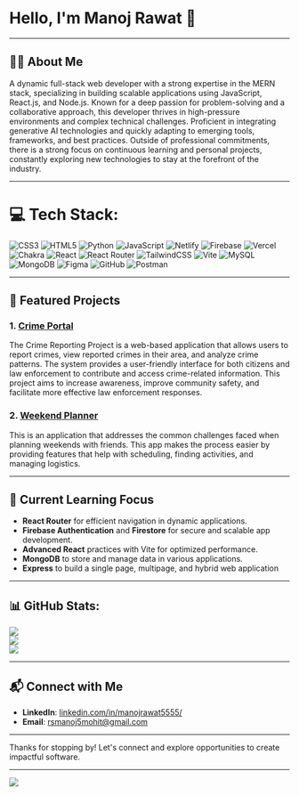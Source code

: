 # Hello, I'm Manoj Rawat 👋

---

## 🧑‍💼 About Me

A dynamic full-stack web developer with a strong expertise in the MERN stack, specializing in building scalable applications using JavaScript, React.js, and Node.js. Known for a deep passion for problem-solving and a collaborative approach, this developer thrives in high-pressure environments and complex technical challenges. Proficient in integrating generative AI technologies and quickly adapting to emerging tools, frameworks, and best practices. Outside of professional commitments, there is a strong focus on continuous learning and personal projects, constantly exploring new technologies to stay at the forefront of the industry.

---

# 💻 Tech Stack:
![CSS3](https://img.shields.io/badge/css3-%231572B6.svg?style=for-the-badge&logo=css3&logoColor=white) ![HTML5](https://img.shields.io/badge/html5-%23E34F26.svg?style=for-the-badge&logo=html5&logoColor=white) ![Python](https://img.shields.io/badge/python-3670A0?style=for-the-badge&logo=python&logoColor=ffdd54) ![JavaScript](https://img.shields.io/badge/javascript-%23323330.svg?style=for-the-badge&logo=javascript&logoColor=%23F7DF1E) ![Netlify](https://img.shields.io/badge/netlify-%23000000.svg?style=for-the-badge&logo=netlify&logoColor=#00C7B7) ![Firebase](https://img.shields.io/badge/firebase-%23039BE5.svg?style=for-the-badge&logo=firebase) ![Vercel](https://img.shields.io/badge/vercel-%23000000.svg?style=for-the-badge&logo=vercel&logoColor=white) ![Chakra](https://img.shields.io/badge/chakra-%234ED1C5.svg?style=for-the-badge&logo=chakraui&logoColor=white) ![React](https://img.shields.io/badge/react-%2320232a.svg?style=for-the-badge&logo=react&logoColor=%2361DAFB) ![React Router](https://img.shields.io/badge/React_Router-CA4245?style=for-the-badge&logo=react-router&logoColor=white) ![TailwindCSS](https://img.shields.io/badge/tailwindcss-%2338B2AC.svg?style=for-the-badge&logo=tailwind-css&logoColor=white) ![Vite](https://img.shields.io/badge/vite-%23646CFF.svg?style=for-the-badge&logo=vite&logoColor=white) ![MySQL](https://img.shields.io/badge/mysql-4479A1.svg?style=for-the-badge&logo=mysql&logoColor=white) ![MongoDB](https://img.shields.io/badge/MongoDB-%234ea94b.svg?style=for-the-badge&logo=mongodb&logoColor=white) ![Figma](https://img.shields.io/badge/figma-%23F24E1E.svg?style=for-the-badge&logo=figma&logoColor=white) ![GitHub](https://img.shields.io/badge/github-%23121011.svg?style=for-the-badge&logo=github&logoColor=white) ![Postman](https://img.shields.io/badge/Postman-FF6C37?style=for-the-badge&logo=postman&logoColor=white)

---

## 📂 Featured Projects

### **1. [Crime Portal](https://github.com/manojRawat5/B41_WEB_033_Responsive-Rebels)**
The Crime Reporting Project is a web-based application that allows users to report crimes, view reported crimes in their area, and analyze crime patterns. The system provides a user-friendly interface for both citizens and law enforcement to contribute and access crime-related information. This project aims to increase awareness, improve community safety, and facilitate more effective law enforcement responses.

### **2. [Weekend Planner](https://github.com/manoharv2512/Code_Compass_019)**
This is an application that addresses the common challenges faced when planning weekends with friends. This app makes the process easier by providing features that help with scheduling, finding activities, and managing logistics.

---

## 🌱 Current Learning Focus

- **React Router** for efficient navigation in dynamic applications.
- **Firebase Authentication** and **Firestore** for secure and scalable app development.
- **Advanced React** practices with Vite for optimized performance.
- **MongoDB** to store and manage data in various applications.
- **Express** to build a single page, multipage, and hybrid web application
---

## 📊 GitHub Stats:
![](https://github-readme-stats.vercel.app/api?username=manojRawat5&theme=dark&hide_border=false&include_all_commits=true&count_private=true)<br/>
![](https://github-readme-streak-stats.herokuapp.com/?user=manojRawat5&theme=dark&hide_border=false)<br/>
![](https://github-readme-stats.vercel.app/api/top-langs/?username=manojRawat5&theme=dark&hide_border=false&include_all_commits=true&count_private=true&layout=compact)

---

## 📬 Connect with Me

- **LinkedIn**: [linkedin.com/in/manojrawat5555/](https://www.linkedin.com/in/manojrawat5555/)
- **Email**: [rsmanoj5mohit@gmail.com](mailto:rsmanoj5mohit@gmail.com)

---

Thanks for stopping by! Let's connect and explore opportunities to create impactful software.

---
[![](https://visitcount.itsvg.in/api?id=manojRawat5&icon=0&color=3)](https://visitcount.itsvg.in)
